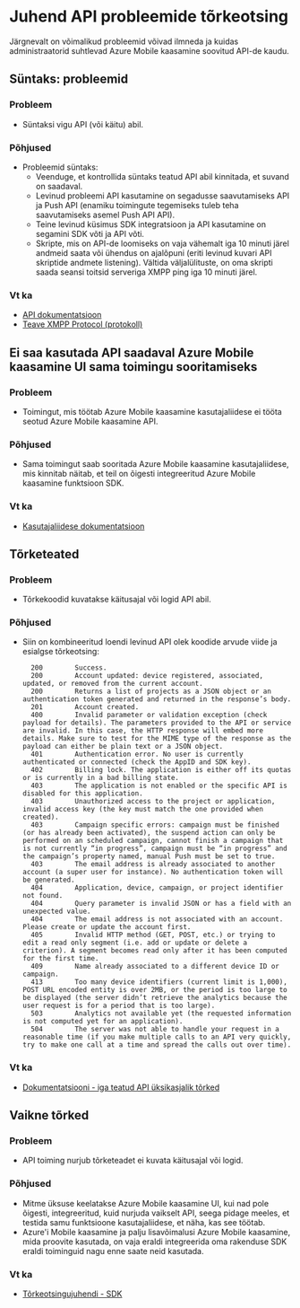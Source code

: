 <properties 
   pageTitle="Azure'i mobiilsideseadmete kaasamine Tõrkeotsingujuhendi - API-d" 
   description="Tõrkeotsingu juhised Azure mobiilsideseadmete kaasamine - API-de jaoks" 
   services="mobile-engagement" 
   documentationCenter="" 
   authors="piyushjo" 
   manager="erikre" 
   editor=""/>

<tags
   ms.service="mobile-engagement"
   ms.devlang="na"
   ms.topic="article"
   ms.tgt_pltfrm="mobile-multiple"
   ms.workload="mobile" 
   ms.date="10/04/2016"
   ms.author="piyushjo"/>

# <a name="troubleshooting-guide-for-api-issues"></a>Juhend API probleemide tõrkeotsing

Järgnevalt on võimalikud probleemid võivad ilmneda ja kuidas administraatorid suhtlevad Azure Mobile kaasamine soovitud API-de kaudu.

## <a name="syntax-issues"></a>Süntaks: probleemid

### <a name="issue"></a>Probleem
- Süntaksi vigu API (või käitu) abil.

### <a name="causes"></a>Põhjused

- Probleemid süntaks:
    - Veenduge, et kontrollida süntaks teatud API abil kinnitada, et suvand on saadaval.
    - Levinud probleemi API kasutamine on segadusse saavutamiseks API ja Push API (enamiku toimingute tegemiseks tuleb teha saavutamiseks asemel Push API API). 
    - Teine levinud küsimus SDK integratsioon ja API kasutamine on segamini SDK võti ja API võti.
    - Skripte, mis on API-de loomiseks on vaja vähemalt iga 10 minuti järel andmeid saata või ühendus on ajalõpuni (eriti levinud kuvari API skriptide andmete listening). Vältida väljalülituste, on oma skripti saada seansi toitsid serveriga XMPP ping iga 10 minuti järel.

### <a name="see-also"></a>Vt ka
 
- [API dokumentatsioon][Link 4]
- [Teave XMPP Protocol (protokoll)]( http://xmpp.org/extensions/xep-0199.html)
 
## <a name="unable-to-use-the-api-to-perform-the-same-action-available-in-the-azure-mobile-engagement-ui"></a>Ei saa kasutada API saadaval Azure Mobile kaasamine UI sama toimingu sooritamiseks

### <a name="issue"></a>Probleem
- Toimingut, mis töötab Azure Mobile kaasamine kasutajaliidese ei tööta seotud Azure Mobile kaasamine API.

### <a name="causes"></a>Põhjused

- Sama toimingut saab sooritada Azure Mobile kaasamine kasutajaliidese, mis kinnitab näitab, et teil on õigesti integreeritud Azure Mobile kaasamine funktsioon SDK.

### <a name="see-also"></a>Vt ka
 
- [Kasutajaliidese dokumentatsioon][Link 1]
 
## <a name="error-messages"></a>Tõrketeated

### <a name="issue"></a>Probleem
- Tõrkekoodid kuvatakse käitusajal või logid API abil.

### <a name="causes"></a>Põhjused

- Siin on kombineeritud loendi levinud API olek koodide arvude viide ja esialgse tõrkeotsing:

        200        Success.
        200        Account updated: device registered, associated, updated, or removed from the current account.
        200        Returns a list of projects as a JSON object or an authentication token generated and returned in the response’s body.
        201        Account created.
        400        Invalid parameter or validation exception (check payload for details). The parameters provided to the API or service are invalid. In this case, the HTTP response will embed more details. Make sure to test for the MIME type of the response as the payload can either be plain text or a JSON object.
        401        Authentication error. No user is currently authenticated or connected (check the AppID and SDK key).
        402        Billing lock. The application is either off its quotas or is currently in a bad billing state.
        403        The application is not enabled or the specific API is disabled for this application.
        403        Unauthorized access to the project or application, invalid access key (the key must match the one provided when created).
        403        Campaign specific errors: campaign must be finished (or has already been activated), the suspend action can only be performed on an scheduled campaign, cannot finish a campaign that is not currently “in progress”, campaign must be “in progress” and the campaign’s property named, manual Push must be set to true.
        403        The email address is already associated to another account (a super user for instance). No authentication token will be generated.
        404        Application, device, campaign, or project identifier not found.
        404        Query parameter is invalid JSON or has a field with an unexpected value.
        404        The email address is not associated with an account. Please create or update the account first.
        405        Invalid HTTP method (GET, POST, etc.) or trying to edit a read only segment (i.e. add or update or delete a criterion). A segment becomes read only after it has been computed for the first time.
        409        Name already associated to a different device ID or campaign.
        413        Too many device identifiers (current limit is 1,000), POST URL encoded entity is over 2MB, or the period is too large to be displayed (the server didn’t retrieve the analytics because the user request is for a period that is too large).
        503        Analytics not available yet (the requested information is not computed yet for an application).
        504        The server was not able to handle your request in a reasonable time (if you make multiple calls to an API very quickly, try to make one call at a time and spread the calls out over time).

### <a name="see-also"></a>Vt ka

- [Dokumentatsiooni - iga teatud API üksikasjalik tõrked][Link 4]
 
## <a name="silent-failures"></a>Vaikne tõrked

### <a name="issue"></a>Probleem
- API toiming nurjub tõrketeadet ei kuvata käitusajal või logid.

### <a name="causes"></a>Põhjused

- Mitme üksuse keelatakse Azure Mobile kaasamine UI, kui nad pole õigesti, integreeritud, kuid nurjuda vaikselt API, seega pidage meeles, et testida samu funktsioone kasutajaliidese, et näha, kas see töötab.
- Azure'i Mobile kaasamine ja palju lisavõimalusi Azure Mobile kaasamine, mida proovite kasutada, on vaja eraldi integreerida oma rakenduse SDK eraldi toiminguid nagu enne saate neid kasutada.

### <a name="see-also"></a>Vt ka

- [Tõrkeotsingujuhendi - SDK][Link 25]
 
<!--Link references-->
[Link 1]: mobile-engagement-user-interface-home.md
[Link 2]: mobile-engagement-troubleshooting-guide.md
[Link 3]: mobile-engagement-how-tos.md
[Link 4]: http://go.microsoft.com/fwlink/?LinkID=525553
[Link 5]: http://go.microsoft.com/fwlink/?LinkID=525554
[Link 6]: http://go.microsoft.com/fwlink/?LinkId=525555
[Link 7]: https://account.windowsazure.com/PreviewFeatures
[Link 8]: https://social.msdn.microsoft.com/Forums/azure/en-US/home?forum=azuremobileengagement
[Link 9]: http://azure.microsoft.com/en-us/services/mobile-engagement/
[Link 10]: http://azure.microsoft.com/en-us/documentation/services/mobile-engagement/
[Link 11]: http://azure.microsoft.com/en-us/pricing/details/mobile-engagement/
[Link 12]: mobile-engagement-user-interface-navigation.md
[Link 13]: mobile-engagement-user-interface-home.md
[Link 14]: mobile-engagement-user-interface-my-account.md
[Link 15]: mobile-engagement-user-interface-analytics.md
[Link 16]: mobile-engagement-user-interface-monitor.md
[Link 17]: mobile-engagement-user-interface-reach.md
[Link 18]: mobile-engagement-user-interface-segments.md
[Link 19]: mobile-engagement-user-interface-dashboard.md
[Link 20]: mobile-engagement-user-interface-settings.md
[Link 21]: mobile-engagement-troubleshooting-guide-analytics.md
[Link 22]: mobile-engagement-troubleshooting-guide-apis.md
[Link 23]: mobile-engagement-troubleshooting-guide-push-reach.md
[Link 24]: mobile-engagement-troubleshooting-guide-service.md
[Link 25]: mobile-engagement-troubleshooting-guide-sdk.md
[Link 26]: mobile-engagement-troubleshooting-guide-sr-info.md
[Link 27]: mobile-engagement-user-interface-reach-campaign.md
[Link 28]: mobile-engagement-user-interface-reach-criterion.md
[Link 29]: mobile-engagement-user-interface-reach-content.md
 
